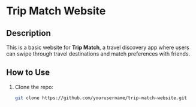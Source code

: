 # Trip Match Website

## Description
This is a basic website for **Trip Match**, a travel discovery app where users can swipe through travel destinations and match preferences with friends.

## How to Use
1. Clone the repo:
   ```bash
   git clone https://github.com/yourusername/trip-match-website.git
